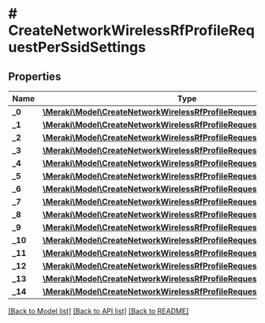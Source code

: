 # # CreateNetworkWirelessRfProfileRequestPerSsidSettings

## Properties

Name | Type | Description | Notes
------------ | ------------- | ------------- | -------------
**_0** | [**\Meraki\Model\CreateNetworkWirelessRfProfileRequestPerSsidSettings0**](CreateNetworkWirelessRfProfileRequestPerSsidSettings0.md) |  | [optional]
**_1** | [**\Meraki\Model\CreateNetworkWirelessRfProfileRequestPerSsidSettings1**](CreateNetworkWirelessRfProfileRequestPerSsidSettings1.md) |  | [optional]
**_2** | [**\Meraki\Model\CreateNetworkWirelessRfProfileRequestPerSsidSettings2**](CreateNetworkWirelessRfProfileRequestPerSsidSettings2.md) |  | [optional]
**_3** | [**\Meraki\Model\CreateNetworkWirelessRfProfileRequestPerSsidSettings3**](CreateNetworkWirelessRfProfileRequestPerSsidSettings3.md) |  | [optional]
**_4** | [**\Meraki\Model\CreateNetworkWirelessRfProfileRequestPerSsidSettings4**](CreateNetworkWirelessRfProfileRequestPerSsidSettings4.md) |  | [optional]
**_5** | [**\Meraki\Model\CreateNetworkWirelessRfProfileRequestPerSsidSettings5**](CreateNetworkWirelessRfProfileRequestPerSsidSettings5.md) |  | [optional]
**_6** | [**\Meraki\Model\CreateNetworkWirelessRfProfileRequestPerSsidSettings6**](CreateNetworkWirelessRfProfileRequestPerSsidSettings6.md) |  | [optional]
**_7** | [**\Meraki\Model\CreateNetworkWirelessRfProfileRequestPerSsidSettings7**](CreateNetworkWirelessRfProfileRequestPerSsidSettings7.md) |  | [optional]
**_8** | [**\Meraki\Model\CreateNetworkWirelessRfProfileRequestPerSsidSettings8**](CreateNetworkWirelessRfProfileRequestPerSsidSettings8.md) |  | [optional]
**_9** | [**\Meraki\Model\CreateNetworkWirelessRfProfileRequestPerSsidSettings9**](CreateNetworkWirelessRfProfileRequestPerSsidSettings9.md) |  | [optional]
**_10** | [**\Meraki\Model\CreateNetworkWirelessRfProfileRequestPerSsidSettings10**](CreateNetworkWirelessRfProfileRequestPerSsidSettings10.md) |  | [optional]
**_11** | [**\Meraki\Model\CreateNetworkWirelessRfProfileRequestPerSsidSettings11**](CreateNetworkWirelessRfProfileRequestPerSsidSettings11.md) |  | [optional]
**_12** | [**\Meraki\Model\CreateNetworkWirelessRfProfileRequestPerSsidSettings12**](CreateNetworkWirelessRfProfileRequestPerSsidSettings12.md) |  | [optional]
**_13** | [**\Meraki\Model\CreateNetworkWirelessRfProfileRequestPerSsidSettings13**](CreateNetworkWirelessRfProfileRequestPerSsidSettings13.md) |  | [optional]
**_14** | [**\Meraki\Model\CreateNetworkWirelessRfProfileRequestPerSsidSettings14**](CreateNetworkWirelessRfProfileRequestPerSsidSettings14.md) |  | [optional]

[[Back to Model list]](../../README.md#models) [[Back to API list]](../../README.md#endpoints) [[Back to README]](../../README.md)
